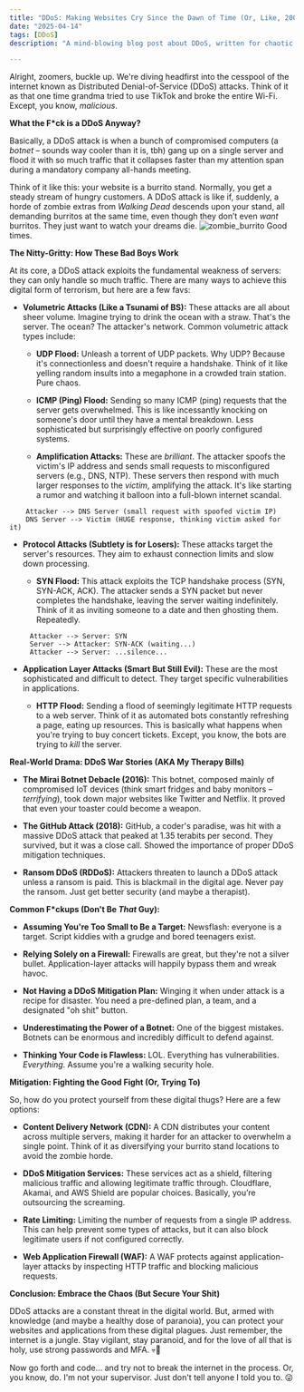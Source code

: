 ```yaml
---
title: "DDoS: Making Websites Cry Since the Dawn of Time (Or, Like, 2000)"
date: "2025-04-14"
tags: [DDoS]
description: "A mind-blowing blog post about DDoS, written for chaotic Gen Z engineers. Prepare for maximum enlightenment… and mild existential dread."

---
```


Alright, zoomers, buckle up. We're diving headfirst into the cesspool of the internet known as Distributed Denial-of-Service (DDoS) attacks. Think of it as that one time grandma tried to use TikTok and broke the entire Wi-Fi. Except, you know, *malicious*.

**What the F*ck is a DDoS Anyway?**

Basically, a DDoS attack is when a bunch of compromised computers (a *botnet* – sounds way cooler than it is, tbh) gang up on a single server and flood it with so much traffic that it collapses faster than my attention span during a mandatory company all-hands meeting.

Think of it like this: your website is a burrito stand. Normally, you get a steady stream of hungry customers. A DDoS attack is like if, suddenly, a horde of zombie extras from *Walking Dead* descends upon your stand, all demanding burritos at the same time, even though they don’t even *want* burritos. They just want to watch your dreams die. ![zombie_burrito](https://example.com/zombie_burrito.jpg) Good times.

**The Nitty-Gritty: How These Bad Boys Work**

At its core, a DDoS attack exploits the fundamental weakness of servers: they can only handle so much traffic. There are many ways to achieve this digital form of terrorism, but here are a few favs:

*   **Volumetric Attacks (Like a Tsunami of BS):** These attacks are all about sheer volume. Imagine trying to drink the ocean with a straw. That's the server. The ocean? The attacker's network. Common volumetric attack types include:

    *   **UDP Flood:** Unleash a torrent of UDP packets. Why UDP? Because it's connectionless and doesn't require a handshake. Think of it like yelling random insults into a megaphone in a crowded train station. Pure chaos.

    *   **ICMP (Ping) Flood:** Sending so many ICMP (ping) requests that the server gets overwhelmed. This is like incessantly knocking on someone's door until they have a mental breakdown. Less sophisticated but surprisingly effective on poorly configured systems.

    *   **Amplification Attacks:** These are *brilliant*. The attacker spoofs the victim's IP address and sends small requests to misconfigured servers (e.g., DNS, NTP). These servers then respond with much larger responses to the *victim*, amplifying the attack. It's like starting a rumor and watching it balloon into a full-blown internet scandal.

```ascii
    Attacker --> DNS Server (small request with spoofed victim IP)
    DNS Server --> Victim (HUGE response, thinking victim asked for it)
```

*   **Protocol Attacks (Subtlety is for Losers):** These attacks target the server's resources. They aim to exhaust connection limits and slow down processing.

    *   **SYN Flood:** This attack exploits the TCP handshake process (SYN, SYN-ACK, ACK). The attacker sends a SYN packet but never completes the handshake, leaving the server waiting indefinitely. Think of it as inviting someone to a date and then ghosting them. Repeatedly.

```ascii
     Attacker --> Server: SYN
     Server --> Attacker: SYN-ACK (waiting...)
     Attacker --> Server: ...silence...
```

*   **Application Layer Attacks (Smart But Still Evil):** These are the most sophisticated and difficult to detect. They target specific vulnerabilities in applications.

    *   **HTTP Flood:** Sending a flood of seemingly legitimate HTTP requests to a web server. Think of it as automated bots constantly refreshing a page, eating up resources. This is basically what happens when you're trying to buy concert tickets. Except, you know, the bots are trying to *kill* the server.

**Real-World Drama: DDoS War Stories (AKA My Therapy Bills)**

*   **The Mirai Botnet Debacle (2016):** This botnet, composed mainly of compromised IoT devices (think smart fridges and baby monitors – *terrifying*), took down major websites like Twitter and Netflix. It proved that even your toaster could become a weapon.

*   **The GitHub Attack (2018):** GitHub, a coder's paradise, was hit with a massive DDoS attack that peaked at 1.35 terabits per second. They survived, but it was a close call. Showed the importance of proper DDoS mitigation techniques.

*   **Ransom DDoS (RDDoS):** Attackers threaten to launch a DDoS attack unless a ransom is paid. This is blackmail in the digital age. Never pay the ransom. Just get better security (and maybe a therapist).

**Common F*ckups (Don't Be *That* Guy):**

*   **Assuming You're Too Small to Be a Target:** Newsflash: everyone is a target. Script kiddies with a grudge and bored teenagers exist.

*   **Relying Solely on a Firewall:** Firewalls are great, but they're not a silver bullet. Application-layer attacks will happily bypass them and wreak havoc.

*   **Not Having a DDoS Mitigation Plan:** Winging it when under attack is a recipe for disaster. You need a pre-defined plan, a team, and a designated "oh shit" button.

*   **Underestimating the Power of a Botnet:** One of the biggest mistakes. Botnets can be enormous and incredibly difficult to defend against.

*   **Thinking Your Code is Flawless:** LOL. Everything has vulnerabilities. *Everything*. Assume you're a walking security hole.

**Mitigation: Fighting the Good Fight (Or, Trying To)**

So, how do you protect yourself from these digital thugs? Here are a few options:

*   **Content Delivery Network (CDN):** A CDN distributes your content across multiple servers, making it harder for an attacker to overwhelm a single point. Think of it as diversifying your burrito stand locations to avoid the zombie horde.

*   **DDoS Mitigation Services:** These services act as a shield, filtering malicious traffic and allowing legitimate traffic through. Cloudflare, Akamai, and AWS Shield are popular choices. Basically, you’re outsourcing the screaming.

*   **Rate Limiting:** Limiting the number of requests from a single IP address. This can help prevent some types of attacks, but it can also block legitimate users if not configured correctly.

*   **Web Application Firewall (WAF):** A WAF protects against application-layer attacks by inspecting HTTP traffic and blocking malicious requests.

**Conclusion: Embrace the Chaos (But Secure Your Shit)**

DDoS attacks are a constant threat in the digital world. But, armed with knowledge (and maybe a healthy dose of paranoia), you can protect your websites and applications from these digital plagues. Just remember, the internet is a jungle. Stay vigilant, stay paranoid, and for the love of all that is holy, use strong passwords and MFA. 💀🙏

Now go forth and code… and try not to break the internet in the process. Or, you know, do. I'm not your supervisor. Just don't tell anyone I told you to. 😜
